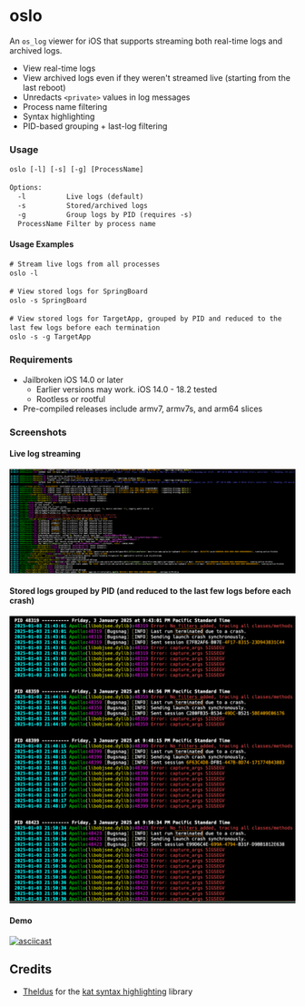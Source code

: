 # oslo

An `os_log` viewer for iOS that supports streaming both real-time logs and archived logs.

- View real-time logs
- View archived logs even if they weren't streamed live (starting from the last reboot)
- Unredacts `<private>` values in log messages
- Process name filtering
- Syntax highlighting
- PID-based grouping + last-log filtering

### Usage

```
oslo [-l] [-s] [-g] [ProcessName]

Options:
  -l          Live logs (default)
  -s          Stored/archived logs
  -g          Group logs by PID (requires -s)
  ProcessName Filter by process name
```

#### Usage Examples

```
# Stream live logs from all processes
oslo -l

# View stored logs for SpringBoard
oslo -s SpringBoard

# View stored logs for TargetApp, grouped by PID and reduced to the last few logs before each termination
oslo -s -g TargetApp
```

### Requirements

* Jailbroken iOS 14.0 or later
  * Earlier versions may work. iOS 14.0 - 18.2 tested
  * Rootless or rootful
* Pre-compiled releases include armv7, armv7s, and arm64 slices

### Screenshots

#### Live log streaming
![oslo](./other/screenshot-allprocs-live.png)


#### Stored logs grouped by PID (and reduced to the last few logs before each crash)
![oslo](./other/screenshot-group-termination-logs-by-PID.png)


#### Demo
[![asciicast](https://asciinema.org/a/tet26ugcwutH0CIwjKeS99C1P.svg?poster=npt:07)](https://asciinema.org/a/tet26ugcwutH0CIwjKeS99C1P?poster=npt:07)



## Credits

* [Theldus](https://github.com/Theldus) for the [kat syntax highlighting](https://github.com/Theldus/kat/tree/master) library